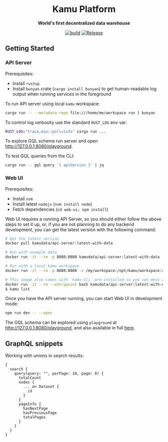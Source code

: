 <div align="center">
  <h1>Kamu Platform</h1>
  <p>
    <strong>World's first decentralized data warehouse</strong>
  </p>
  <p>

[![build](https://github.com/kamu-data/kamu-platform/workflows/build/badge.svg)](https://github.com/kamu-data/kamu-platform/actions)
[![Release](https://github.com/kamu-data/kamu-platform/workflows/release/badge.svg)](https://github.com/kamu-data/kamu-platform/actions)

  </p>
</div>

## Getting Started

### API Server

Prerequisites:
* Install `rustup`
* Install `bunyan` crate (`cargo install bunyan`) to get human-readable log output when running services in the foreground

To run API server using local `kamu` workspace:

```bash
cargo run -- --metadata-repo file:///home/me/workspace run | bunyan
```

To control log verbosity use the standard `RUST_LOG` env var:

```bash
RUST_LOG="trace,mio::poll=info" cargo run ...
```

To explore GQL schema run server and open http://127.0.0.1:8080/playground.

To test GQL queries from the CLI:

```bash
cargo run -- gql query '{ apiVersion }' | jq
```

### Web UI

Prerequisites:
* Install `nvm`
* Install latest `nodejs` (`nvm install node`)
* Fetch dependencies (`cd web-ui; npm install`)

Web UI requires a running API Server, so you should either follow the above steps to set it up, or, if you are not planning to do any backend development, you can get the latest version with the following command:

```bash
# Get the latest version
docker pull kamudata/api-server:latest-with-data

# Run with example data
docker run -it --rm -p 8080:8080 kamudata/api-server:latest-with-data

# Run with a local kamu workspace
docker run -it --rm -p 8080:8080 -v /my/workspace:/opt/kamu/workspace:ro kamudata/api-server:latest-with-data

# This image also comes with `kamu-cli` pre-installed so you can mess around with data without installing it on your host
docker run -it --rm --entrypoint bash kamudata/api-server:latest-with-data
$ kamu list
```

Once you have the API server running, you can start Web UI in development mode:

```bash
npm run dev -- --open
```

The GQL schema can be explored using `playground` at http://127.0.0.1:8080/playground, and also available in full [here](/api-server/resources/schema.gql).

## GraphQL snippets

Working with unions in search results:

```gql
{
  search {
    query(query: "", perPage: 10, page: 0) {
      totalCount
      nodes {
        ... on Dataset {
          id
        }
      }
      pageInfo {
        hasNextPage
        hasPreviousPage
        totalPages
      }
    }
  }
}
```
